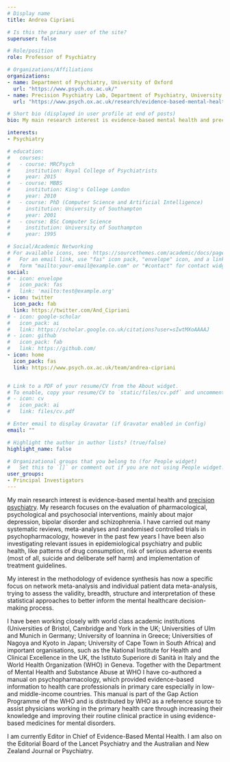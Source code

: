 ```yaml
---
# Display name
title: Andrea Cipriani

# Is this the primary user of the site?
superuser: false

# Role/position
role: Professor of Psychiatry

# Organizations/Affiliations
organizations:
- name: Department of Psychiatry, University of Oxford
  url: "https://www.psych.ox.ac.uk/"
- name: Precision Psychiatry Lab, Department of Psychiatry, University of Oxford
  url: "https://www.psych.ox.ac.uk/research/evidence-based-mental-health"

# Short bio (displayed in user profile at end of posts)
bio: My main research interest is evidence-based mental health and precision psychiatry. My research focuses on the evaluation of pharmacological, psychological and psychosocial interventions, mainly about major depression, bipolar disorder and schizophrenia

interests:
- Psychiatry

# education:
#   courses:
#   - course: MRCPsych
#     institution: Royal College of Psychiatrists
#     year: 2015
#   - course: MBBS 
#     institution: King's College London
#     year: 2010
#   - course: PhD (Computer Science and Artificial Intelligence)
#     institution: University of Southampton
#     year: 2001
#   - course: BSc Computer Science
#     institution: University of Southampton
#     year: 1995

# Social/Academic Networking
# For available icons, see: https://sourcethemes.com/academic/docs/page-builder/#icons
#   For an email link, use "fas" icon pack, "envelope" icon, and a link in the
#   form "mailto:your-email@example.com" or "#contact" for contact widget.
social:
# - icon: envelope
#   icon_pack: fas
#   link: 'mailto:test@example.org'
- icon: twitter
  icon_pack: fab
  link: https://twitter.com/And_Cipriani
# - icon: google-scholar
#   icon_pack: ai
#   link: https://scholar.google.co.uk/citations?user=sIwtMXoAAAAJ
# - icon: github
#   icon_pack: fab
#   link: https://github.com/
- icon: home
  icon_pack: fas
  link: https://www.psych.ox.ac.uk/team/andrea-cipriani


# Link to a PDF of your resume/CV from the About widget.
# To enable, copy your resume/CV to `static/files/cv.pdf` and uncomment the lines below.
# - icon: cv
#   icon_pack: ai
#   link: files/cv.pdf

# Enter email to display Gravatar (if Gravatar enabled in Config)
email: ""

# Highlight the author in author lists? (true/false)
highlight_name: false

# Organizational groups that you belong to (for People widget)
#   Set this to `[]` or comment out if you are not using People widget.
user_groups:
- Principal Investigators
---
```


My main research interest is evidence-based mental health and [precision psychiatry](https://www.psych.ox.ac.uk/research/evidence-based-mental-health). My research focuses on the evaluation of pharmacological, psychological and psychosocial interventions, mainly about major depression, bipolar disorder and schizophrenia. I have carried out many systematic reviews, meta-analyses and randomised controlled trials in psychopharmacology, however in the past few years I have been also investigating relevant issues in epidemiological psychiatry and public health, like patterns of drug consumption, risk of serious adverse events (most of all, suicide and deliberate self harm) and implementation of treatment guidelines.

My interest in the methodology of evidence synthesis has now a specific focus on network meta-analysis and individual patient data meta-analysis, trying to assess the validity, breadth, structure and interpretation of these statistical approaches to better inform the mental healthcare decision-making process. 

I have been working closely with world class academic institutions (Universities of Bristol, Cambridge and York in the UK; Universities of Ulm and Munich in Germany; University of Ioannina in Greece; Universities of Nagoya and Kyoto in Japan; University of Cape Town in South Africa) and important organisations, such as the National Institute for Health and Clinical Excellence in the UK, the Istituto Superiore di Sanità in Italy and the World Health Organization (WHO) in Geneva. Together with the Department of Mental Health and Substance Abuse at WHO I have co-authored a manual on psychopharmacology, which provided evidence-based information to health care professionals in primary care especially in low- and middle-income countries. This manual is part of the Gap Action Programme of the WHO and is distributed by WHO as a reference source to assist physicians working in the primary health care through increasing their knowledge and improving their routine clinical practice in using evidence-based medicines for mental disorders.

I am currently Editor in Chief of Evidence-Based Mental Health. I am also on the Editorial Board of the Lancet Psychiatry and the Australian and New Zealand Journal or Psychiatry.
